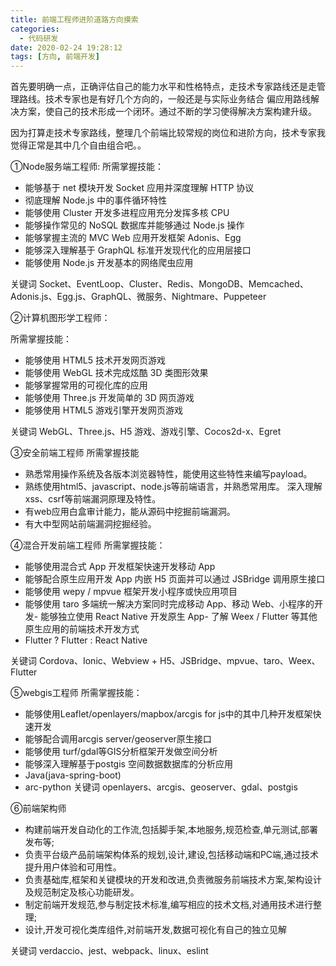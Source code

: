 ```yaml
---
title: 前端工程师进阶道路方向摸索
categories:
  - 代码研发
date: 2020-02-24 19:28:12
tags: [方向, 前端开发]
---
```


首先要明确一点，正确评估自己的能力水平和性格特点，走技术专家路线还是走管理路线。技术专家也是有好几个方向的，一般还是与实际业务结合 偏应用路线解决方案，使自己的技术形成一个闭环。通过不断的学习使得解决方案构建升级。

因为打算走技术专家路线，整理几个前端比较常规的岗位和进阶方向，技术专家我觉得正常是其中几个自由组合吧。。

①Node服务端工程师:
所需掌握技能：
- 能够基于 net 模块开发 Socket 应用并深度理解 HTTP 协议
- 彻底理解 Node.js 中的事件循环特性
- 能够使用 Cluster 开发多进程应用充分发挥多核 CPU
- 能够操作常见的 NoSQL 数据库并能够通过 Node.js 操作
- 能够掌握主流的 MVC Web 应用开发框架 Adonis、Egg
- 能够深入理解基于 GraphQL 标准开发现代化的应用层接口
- 能够使用 Node.js 开发基本的网络爬虫应用

关键词
Socket、EventLoop、Cluster、Redis、MongoDB、Memcached、Adonis.js、Egg.js、GraphQL、微服务、Nightmare、Puppeteer 

②计算机图形学工程师：

所需掌握技能：
- 能够使用 HTML5 技术开发网页游戏
- 能够使用 WebGL 技术完成炫酷 3D 类图形效果
- 能够掌握常用的可视化库的应用
- 能够使用 Three.js 开发简单的 3D 网页游戏
- 能够使用 HTML5 游戏引擎开发网页游戏

关键词
WebGL、Three.js、H5 游戏、游戏引擎、Cocos2d-x、Egret 

③安全前端工程师
所需掌握技能

- 熟悉常用操作系统及各版本浏览器特性，能使用这些特性来编写payload。
- 熟练使用html5、javascript、node.js等前端语言，并熟悉常用库。
  深入理解xss、csrf等前端漏洞原理及特性。
- 有web应用白盒审计能力，能从源码中挖掘前端漏洞。
- 有大中型网站前端漏洞挖掘经验。

④混合开发前端工程师
所需掌握技能：

- 能够使用混合式 App 开发框架快速开发移动 App
- 能够配合原生应用开发 App 内嵌 H5 页面并可以通过 JSBridge 调用原生接口
- 能够使用 wepy / mpvue 框架开发小程序或快应用项目
- 能够使用 taro 多端统一解决方案同时完成移动 App、移动 Web、小程序的开发- 能够独立使用 React Native 开发原生 App- 了解 Weex / Flutter 等其他原生应用的前端技术开发方式
- Flutter ? Flutter : React Native

关键词
Cordova、Ionic、Webview + H5、JSBridge、mpvue、taro、Weex、Flutter

⑤webgis工程师
所需掌握技能：
- 能够使用Leaflet/openlayers/mapbox/arcgis for js中的其中几种开发框架快速开发
- 能够配合调用arcgis server/geoserver原生接口
- 能够使用 turf/gdal等GIS分析框架开发做空间分析
- 能够深入理解基于postgis 空间数据数据库的分析应用
- Java(java-spring-boot)
- arc-python
关键词
openlayers、arcgis、geoserver、gdal、postgis 

⑥前端架构师
- 构建前端开发自动化的工作流,包括脚手架,本地服务,规范检查,单元测试,部署发布等;
- 负责平台级产品前端架构体系的规划,设计,建设,包括移动端和PC端,通过技术提升用户体验和可用性。
- 负责基础库,框架和关键模块的开发和改进,负责微服务前端技术方案,架构设计及规范制定及核心功能研发。
- 制定前端开发规范,参与制定技术标准,编写相应的技术文档,对通用技术进行整理;
- 设计,开发可视化类库组件,对前端开发,数据可视化有自己的独立见解

关键词
verdaccio、jest、webpack、linux、eslint
